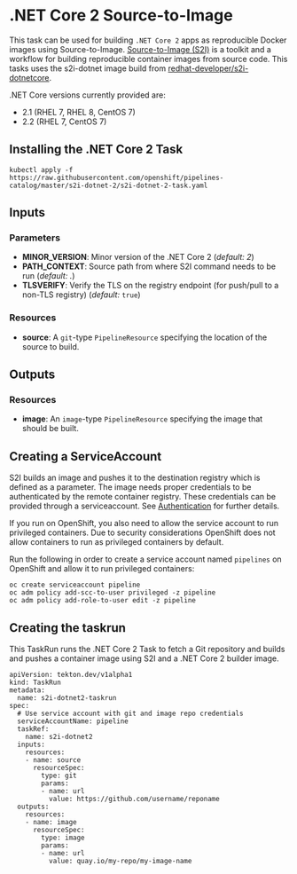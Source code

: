 # .NET Core 2 Source-to-Image

This task can be used for building `.NET Core 2` apps as reproducible Docker 
images using Source-to-Image. [Source-to-Image (S2I)](https://github.com/openshift/source-to-image)
is a toolkit and a workflow for building reproducible container images
from source code. This tasks uses the s2i-dotnet image build from [redhat-developer/s2i-dotnetcore](https://github.com/redhat-developer/s2i-dotnetcore).

.NET Core versions currently provided are:

- 2.1 (RHEL 7, RHEL 8, CentOS 7)
- 2.2 (RHEL 7, CentOS 7)

## Installing the .NET Core 2 Task

```
kubectl apply -f https://raw.githubusercontent.com/openshift/pipelines-catalog/master/s2i-dotnet-2/s2i-dotnet-2-task.yaml
```

## Inputs

### Parameters

* **MINOR_VERSION**: Minor version of the .NET Core 2
  (_default: 2_)
* **PATH_CONTEXT**: Source path from where S2I command needs to be run
  (_default: ._)
* **TLSVERIFY**: Verify the TLS on the registry endpoint (for push/pull to a
  non-TLS registry) (_default:_ `true`)


### Resources

* **source**: A `git`-type `PipelineResource` specifying the location of the
  source to build.

## Outputs

### Resources

* **image**: An `image`-type `PipelineResource` specifying the image that should
  be built.

## Creating a ServiceAccount

S2I builds an image and pushes it to the destination registry which is
defined as a parameter. The image needs proper credentials to be 
authenticated by the remote container registry. These credentials can 
be provided through a serviceaccount. See [Authentication](https://github.com/tektoncd/pipeline/blob/master/docs/auth.md#basic-authentication-docker)
for further details.

If you run on OpenShift, you also need to allow the service
account to run privileged containers. Due to security considerations 
OpenShift does not allow containers to run as privileged containers 
by default.

Run the following in order to create a service account named
`pipelines` on OpenShift and allow it to run privileged containers:

```
oc create serviceaccount pipeline
oc adm policy add-scc-to-user privileged -z pipeline
oc adm policy add-role-to-user edit -z pipeline
```

## Creating the taskrun

This TaskRun runs the .NET Core 2 Task to fetch a Git repository and builds and 
pushes a container image using S2I and a .NET Core 2 builder image.

```
apiVersion: tekton.dev/v1alpha1
kind: TaskRun
metadata:
  name: s2i-dotnet2-taskrun
spec:
  # Use service account with git and image repo credentials
  serviceAccountName: pipeline
  taskRef:
    name: s2i-dotnet2
  inputs:
    resources:
    - name: source
      resourceSpec:
        type: git
        params:
        - name: url
          value: https://github.com/username/reponame
  outputs:
    resources:
    - name: image
      resourceSpec:
        type: image
        params:
        - name: url
          value: quay.io/my-repo/my-image-name
```